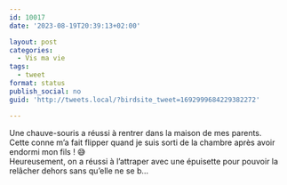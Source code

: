 ```yaml
---
id: 10017
date: '2023-08-19T20:39:13+02:00'

layout: post
categories:
  - Vis ma vie
tags:
  - tweet
format: status
publish_social: no
guid: 'http://tweets.local/?birdsite_tweet=1692999684229382272'

---
```


Une chauve-souris a réussi à rentrer dans la maison de mes parents.  
Cette conne m’a fait flipper quand je suis sorti de la chambre après avoir endormi mon fils ! 😅  
Heureusement, on a réussi à l’attraper avec une épuisette pour pouvoir la relâcher dehors sans qu’elle ne se b…